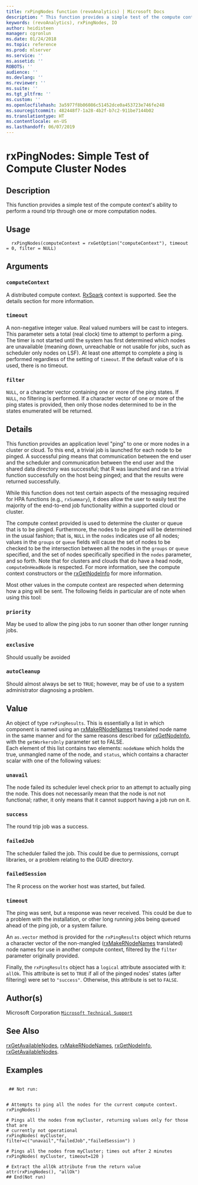 ```yaml
---
title: rxPingNodes function (revoAnalytics) | Microsoft Docs
description: " This function provides a simple test of the compute context's ability to perform a round trip through one or more  computation nodes. "
keywords: (revoAnalytics), rxPingNodes, IO
author: heidisteen
manager: cgronlun
ms.date: 01/24/2018
ms.topic: reference
ms.prod: mlserver
ms.service: ''
ms.assetid: ''
ROBOTS: ''
audience: ''
ms.devlang: ''
ms.reviewer: ''
ms.suite: ''
ms.tgt_pltfrm: ''
ms.custom: ''
ms.openlocfilehash: 3a5977f8b06086c51452dce0a453723e746fe248
ms.sourcegitcommit: 482448f7-1a28-4b2f-b7c2-911be7144b02
ms.translationtype: HT
ms.contentlocale: en-US
ms.lasthandoff: 06/07/2019
---
```

 # <a name="rxpingnodes--simple-test-of-compute-cluster-nodes"></a>rxPingNodes:  Simple Test of Compute Cluster Nodes  
 ## <a name="description"></a>Description

This function provides a simple test of the compute context's ability to perform a round trip through one or more computation nodes.



 ## <a name="usage"></a>Usage

```   
  rxPingNodes(computeContext = rxGetOption("computeContext"), timeout = 0, filter = NULL)

```


 ## <a name="arguments"></a>Arguments



 ### `computeContext`
 A distributed compute context. [RxSpark](RxSpark.md) context is supported.  See the details section for more information. 



 ### `timeout`
 A non-negative integer value.  Real valued numbers will be cast to integers.  This parameter sets a total (real clock) time to attempt to perform a ping.  The timer is not started until  the system has first determined which nodes are unavailable (meaning down, unreachable or not usable for jobs,  such as scheduler only nodes on LSF).   At least one attempt to complete a ping is performed regardless of the setting of `timeout`.  If the default value of `0` is used, there is no timeout. 



 ### `filter`
 `NULL`, or a character vector containing one or more of the ping states.  If `NULL`, no filtering is  performed.  If a character vector of one or more of the ping states is provided, then only those nodes determined to be in the  states enumerated will be returned. 





 ## <a name="details"></a>Details

This function provides an application level "ping" to one or more nodes in a cluster or cloud.  To this end, a trivial job is launched for each node to be pinged.  A successful ping means that communication between the end user and the scheduler and communication between the end user and the shared data directory was successful; that R was launched and ran a trivial function successfully on the host being pinged; and that the results were returned successfully.

While this function does not test certain aspects of the messaging required for HPA functions (e.g., `rxSummary`), it does allow the user to easily test the majority of the end-to-end job functionality within a supported cloud or cluster.

The compute context provided is used to determine the cluster or queue that is to be pinged.  Furthermore, the nodes to be pinged will be determined in the usual fashion; that is, `NULL` in the `nodes` indicates use of all nodes; values in the `groups` or `queue` fields will cause the set of nodes to be checked to be the intersection between all the nodes in the `groups` or `queue` specified, and the set of nodes specifically specified in the `nodes` parameter, and so forth.  Note that for clusters and clouds that do have a head node, `computeOnHeadNode` is respected.  For more information, see the compute context constructors or the [rxGetNodeInfo](rxGetNodeInfo.md) for more information.

Most other values in the compute context are respected when determing how a ping will be sent.  The following fields in particular are of note when using this tool:



### `priority` 
May be used to allow the ping jobs to run sooner than other longer running jobs.


### `exclusive` 
Should usually be avoided


### `autoCleanup` 
Should almost always be set to `TRUE`; however, may be of use to a system administrator diagnosing a problem.






 ## <a name="value"></a>Value
  An object of type `rxPingResults`.  This is essentially a list in which component is named using an [rxMakeRNodeNames](rxMakeRNodeNames.md) translated node name in the same manner and for the same reasons described for [rxGetNodeInfo](rxGetNodeInfo.md), with the `getWorkersOnly` parameter set to FALSE.  
Each element of this list contains two elements: `nodeName` which holds the true, unmangled name of the node, and `status`, which contains a character scalar with one of the following values:


### `unavail`
The node failed its scheduler level check prior to an attempt to actually ping the node.  This does not necessarily mean that the node is not not functional;  rather, it only means that it cannot support having a job run on it.


### `success`
The round trip job was a success.


### `failedJob`
The scheduler failed the job.  This could be due to permissions, corrupt libraries, or a problem relating to the GUID directory.


### `failedSession`
The R process on the worker host was started, but failed.


### `timeout`
The ping was sent, but a response was never received.  This could be due to a problem with the installation, or other long running jobs being queued ahead of the ping job, or a system failure.


An `as.vector` method is provided for the `rxPingResults` object which returns a character vector of the non-mangled ([rxMakeRNodeNames](rxMakeRNodeNames.md) translated) node names for use in another compute context, filtered by the `filter` parameter originally provided.

Finally, the `rxPingResults` object has a `logical` attribute associated with it: `allOk`.  This attribute is set to `TRUE` if all of the pinged nodes' states (after filtering) were set to `"success"`.  Otherwise, this attribute is set to `FALSE`.


 ## <a name="authors"></a>Author(s)

Microsoft Corporation [`Microsoft Technical Support`](https://go.microsoft.com/fwlink/?LinkID=698556&clcid=0x409)



 ## <a name="see-also"></a>See Also

[rxGetAvailableNodes](rxGetAvailableNodes.md), [rxMakeRNodeNames](rxMakeRNodeNames.md), [rxGetNodeInfo](rxGetNodeInfo.md), [rxGetAvailableNodes](rxGetAvailableNodes.md).



 ## <a name="examples"></a>Examples

 ```

  ## Not run:


# Attempts to ping all the nodes for the current compute context.
rxPingNodes()

# Pings all the nodes from myCluster, returning values only for those that are
# currently not operational
rxPingNodes( myCluster, filter=c("unavail","failedJob","failedSession") )

# Pings all the nodes from myCluster; times out after 2 minutes
rxPingNodes( myCluster, timeout=120 )

# Extract the allOk attribute from the return value
attr(rxPingNodes(), "allOk")
 ## End(Not run) 
```









